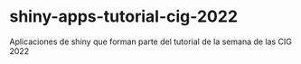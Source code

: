 # shiny-apps-tutorial-cig-2022
Aplicaciones de shiny que forman parte del tutorial de la semana de las CIG 2022
